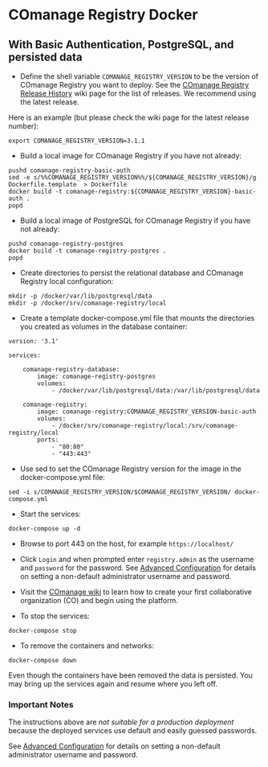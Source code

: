 <!--
COmanage Registry Docker documentation

Portions licensed to the University Corporation for Advanced Internet
Development, Inc. ("UCAID") under one or more contributor license agreements.
See the NOTICE file distributed with this work for additional information
regarding copyright ownership.

UCAID licenses this file to you under the Apache License, Version 2.0
(the "License"); you may not use this file except in compliance with the
License. You may obtain a copy of the License at:

http://www.apache.org/licenses/LICENSE-2.0

Unless required by applicable law or agreed to in writing, software
distributed under the License is distributed on an "AS IS" BASIS,
WITHOUT WARRANTIES OR CONDITIONS OF ANY KIND, either express or implied.
See the License for the specific language governing permissions and
limitations under the License.
-->

# COmanage Registry Docker
## With Basic Authentication, PostgreSQL, and persisted data

* Define the shell variable `COMANAGE_REGISTRY_VERSION` to be the version
of COmanage Registry you want to deploy. See the
[COmanage Registry Release History](https://spaces.internet2.edu/display/COmanage/Release+History)
wiki page for the list of releases. We recommend using the latest release.

Here is an example (but please check the wiki page for the latest release number):

```
export COMANAGE_REGISTRY_VERSION=3.1.1
```

* Build a local image for COmanage Registry if you have not already:

```
pushd comanage-registry-basic-auth
sed -e s/%%COMANAGE_REGISTRY_VERSION%%/${COMANAGE_REGISTRY_VERSION}/g Dockerfile.template  > Dockerfile
docker build -t comanage-registry:${COMANAGE_REGISTRY_VERSION}-basic-auth .
popd
```

* Build a local image of PostgreSQL for COmanage Registry if you have not already:
```
pushd comanage-registry-postgres
docker build -t comanage-registry-postgres .
popd
```

* Create directories to persist the relational database and COmanage Registry
local configuration:
```
mkdir -p /docker/var/lib/postgresql/data
mkdir -p /docker/srv/comanage-registry/local
```

* Create a template docker-compose.yml file that mounts the directories you created
as volumes in the database container:
```
version: '3.1'

services:

    comanage-registry-database:
        image: comanage-registry-postgres
        volumes:
            - /docker/var/lib/postgresql/data:/var/lib/postgresql/data

    comanage-registry:
        image: comanage-registry:COMANAGE_REGISTRY_VERSION-basic-auth
        volumes:
            - /docker/srv/comanage-registry/local:/srv/comanage-registry/local
        ports:
            - "80:80"
            - "443:443"
```

* Use sed to set the COmanage Registry version for the image in the 
docker-compose.yml file:

```
sed -i s/COMANAGE_REGISTRY_VERSION/$COMANAGE_REGISTRY_VERSION/ docker-compose.yml
```

* Start the services:
```
docker-compose up -d
```

* Browse to port 443 on the host, for example `https://localhost/`

* Click `Login` and when prompted enter `registry.admin` as the username and `password`
for the password. See [Advanced Configuration](docs/advanced-configuration.md) 
for details on setting a non-default administrator username and
password.

* Visit the [COmanage wiki](https://spaces.internet2.edu/display/COmanage/Setting+Up+Your+First+CO)
to learn how to create your first collaborative organization (CO) and begin using
the platform.

* To stop the services:
```
docker-compose stop
```

* To remove the containers and networks:
```
docker-compose down
```

Even though the containers have been removed the data is persisted. You may
bring up the services again and resume where you left off.

### Important Notes
The instructions above are *not suitable for a production deployment* 
because the deployed services use default and easily guessed passwords.

See [Advanced Configuration](docs/advanced-configuration.md) 
for details on setting a non-default administrator username and password.
